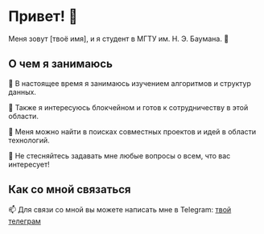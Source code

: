 # Привет! 👋

Меня зовут [твоё имя], и я студент в МГТУ им. Н. Э. Баумана. 🚀

## О чем я занимаюсь

🔭 В настоящее время я занимаюсь изучением алгоритмов и структур данных.

🌱 Также я интересуюсь блокчейном и готов к сотрудничеству в этой области.

👯 Меня можно найти в поисках совместных проектов и идей в области технологий.

💬 Не стесняйтесь задавать мне любые вопросы о всем, что вас интересует!

## Как со мной связаться

📫 Для связи со мной вы можете написать мне в Telegram: [твой телеграм](https://t.me/k111110101)
